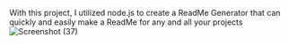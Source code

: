 With this project, I utilized node.js to create a ReadMe Generator that can quickly and easily make a ReadMe for any and all your projects 
![Screenshot (37)](https://user-images.githubusercontent.com/69650837/100753874-f9501300-33af-11eb-8585-6cb3d9e15779.png)

